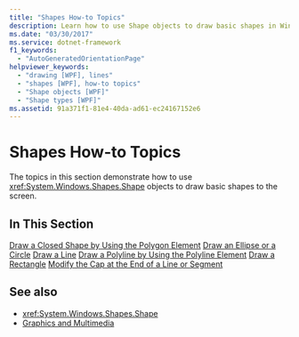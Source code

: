 ```yaml
---
title: "Shapes How-to Topics"
description: Learn how to use Shape objects to draw basic shapes in Windows Presentation Foundation (WPF).
ms.date: "03/30/2017"
ms.service: dotnet-framework
f1_keywords: 
  - "AutoGeneratedOrientationPage"
helpviewer_keywords: 
  - "drawing [WPF], lines"
  - "shapes [WPF], how-to topics"
  - "Shape objects [WPF]"
  - "Shape types [WPF]"
ms.assetid: 91a371f1-81e4-40da-ad61-ec24167152e6
---
```

# Shapes How-to Topics

The topics in this section demonstrate how to use <xref:System.Windows.Shapes.Shape> objects to draw basic shapes to the screen.

## In This Section

[Draw a Closed Shape by Using the Polygon Element](how-to-draw-a-closed-shape-by-using-the-polygon-element.md)
[Draw an Ellipse or a Circle](how-to-draw-an-ellipse-or-a-circle.md)
[Draw a Line](how-to-draw-a-line.md)
[Draw a Polyline by Using the Polyline Element](how-to-draw-a-polyline-by-using-the-polyline-element.md)
[Draw a Rectangle](how-to-draw-a-rectangle.md)
[Modify the Cap at the End of a Line or Segment](how-to-modify-the-cap-at-the-end-of-a-line-or-segment.md)

## See also

- <xref:System.Windows.Shapes.Shape>
- [Graphics and Multimedia](index.md)
